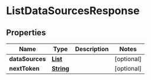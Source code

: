 

# ListDataSourcesResponse


## Properties

| Name | Type | Description | Notes |
|------------ | ------------- | ------------- | -------------|
|**dataSources** | [**List**](List.md) |  |  [optional] |
|**nextToken** | [**String**](String.md) |  |  [optional] |



